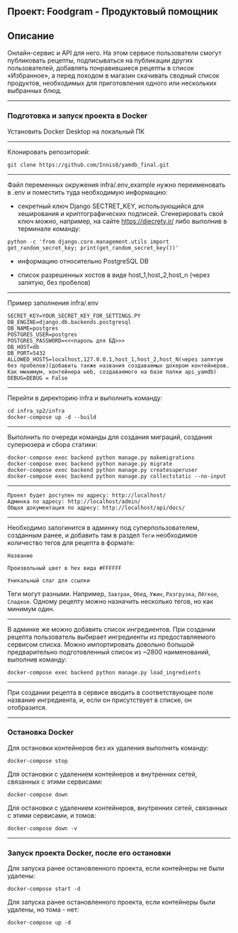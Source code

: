 ## Проект: Foodgram - Продуктовый помощник

## Описание
Онлайн-сервис и API для него. На этом сервисе пользователи смогут публиковать рецепты, подписываться на публикации других пользователей, добавлять понравившиеся рецепты в список «Избранное», а перед походом в магазин скачивать сводный список продуктов, необходимых для приготовления одного или нескольких выбранных блюд.

***
### Подготовка и запуск проекта в Docker
Установить Docker Desktop на локальный ПК

***
Клонировать репозиторий:

```
git clone https://github.com/Innis8/yamdb_final.git

```

***
Файл переменных окружения infra/.env_example нужно переименовать в .env и поместить туда необходимую информацию:
- секретный ключ Django SECTRET_KEY, использующийся для хеширования и криптографических подписей. Сгенерировать свой ключ можно, например, на сайте https://djecrety.ir/ либо выполнив в терминале команду:
```
python -c 'from django.core.management.utils import get_random_secret_key; print(get_random_secret_key())'
```
- информацию относительно PostgreSQL DB

- список разрешенных хостов в виде host_1,host_2,host_n (через запятую, без пробелов)

***
Пример заполнения infra/.env

```
SECRET_KEY=YOUR_SECRET_KEY_FOR_SETTINGS.PY
DB_ENGINE=django.db.backends.postgresql
DB_NAME=postgres
POSTGRES_USER=postgres
POSTGRES_PASSWORD=<<<пароль для БД>>>
DB_HOST=db
DB_PORT=5432
ALLOWED_HOSTS=localhost,127.0.0.1,host_1,host_2,host_N(через запятую без пробелов)(добавить также названия создаваемых докером контейнеров. Как минимум, контейнера web, создаваемого на базе папки api_yamdb)
DEBUG=DEBUG = False
```

***
Перейти в директорию infra и выполнить команду:

```
cd infra_sp2/infra
docker-compose up -d --build
```

***
Выполнить по очереди команды для создания миграций, создания суперюзера и сбора статики:

```
docker-compose exec backend python manage.py makemigrations
docker-compose exec backend python manage.py migrate
docker-compose exec backend python manage.py createsuperuser
docker-compose exec backend python manage.py collectstatic --no-input
```

***
```
Проект будет доступен по адресу: http://localhost/
Админка по адресу: http://localhost/admin/
Общая документация по адресу: http://localhost/api/docs/
```

***
Необходимо залогинится в админку под суперпользователем, созданным ранее, и добавить там в раздел `Теги` необходимое количество тегов для рецепта в формате:

`Название`

`Произвольный цвет в hex вида #FFFFFF`

`Уникальный слаг для ссылки`

Теги могут разными. Например, `Завтрак`, `Обед`, `Ужин`, `Разгрузка`, `Лёгкое`, `Сладкое`. Одному рецепту можно назначить несколько тегов, но как минимум один.

***
В админке же можно добавить список ингредиентов. При создании рецепта пользователь выбирает ингредиенты из предоставляемого сервисом списка. Можно импортировать довольно большой предварительно подготовленный список из ~2800 наименований, выполнив команду:

```
docker-compose exec backend python manage.py load_ingredients
```

***
При создании рецепта в сервисе вводить в соответствующее поле название ингредиента, и, если он присутствует в списке,  он отобразится.

***
### Остановка Docker

Для остановки контейнеров без их удаления выполнить команду:

```
docker-compose stop
```

Для остановки с удалением контейнеров и внутренних сетей, связанных с этими сервисами:

```
docker-compose down
```

Для остановки с удалением контейнеров, внутренних сетей, связанных с этими сервисами, и томов:

```
docker-compose down -v
```

***
### Запуск проекта Docker, после его остановки

Для запуска ранее остановленного проекта, если контейнеры не были удалены:

```
docker-compose start -d
```

Для запуска ранее остановленного проекта, если контейнеры были удалены, но тома - нет:

```
docker-compose up -d
```